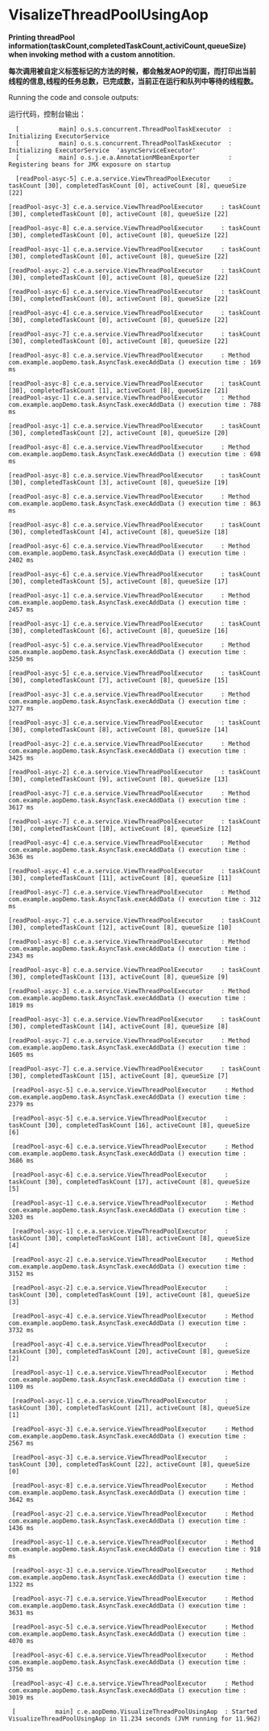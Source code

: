 # VisalizeThreadPoolUsingAop
__Printing threadPool information(taskCount,completedTaskCount,activiCount,queueSize) when invoking method with a custom annotition.__

__每次调用被自定义标签标记的方法的时候，都会触发AOP的切面，而打印出当前线程的信息,线程的任务总数，已完成数，当前正在运行和队列中等待的线程数。__

Running the code and console outputs:

运行代码，控制台输出：

      [           main] o.s.s.concurrent.ThreadPoolTaskExecutor  : Initializing ExecutorService 
      [           main] o.s.s.concurrent.ThreadPoolTaskExecutor  : Initializing ExecutorService  'asyncServiceExecutor'
      [           main] o.s.j.e.a.AnnotationMBeanExporter        : Registering beans for JMX exposure on startup
 
      [readPool-asyc-5] c.e.a.service.ViewThreadPoolExecutor     : taskCount [30], completedTaskCount [0], activeCount [8], queueSize [22]
 
    [readPool-asyc-3] c.e.a.service.ViewThreadPoolExecutor     : taskCount [30], completedTaskCount [0], activeCount [8], queueSize [22]
 
    [readPool-asyc-8] c.e.a.service.ViewThreadPoolExecutor     : taskCount [30], completedTaskCount [0], activeCount [8], queueSize [22]
 
    [readPool-asyc-1] c.e.a.service.ViewThreadPoolExecutor     : taskCount [30], completedTaskCount [0], activeCount [8], queueSize [22]
 
    [readPool-asyc-2] c.e.a.service.ViewThreadPoolExecutor     : taskCount [30], completedTaskCount [0], activeCount [8], queueSize [22]
 
    [readPool-asyc-6] c.e.a.service.ViewThreadPoolExecutor     : taskCount [30], completedTaskCount [0], activeCount [8], queueSize [22]
 
    [readPool-asyc-4] c.e.a.service.ViewThreadPoolExecutor     : taskCount [30], completedTaskCount [0], activeCount [8], queueSize [22]
 
    [readPool-asyc-7] c.e.a.service.ViewThreadPoolExecutor     : taskCount [30], completedTaskCount [0], activeCount [8], queueSize [22]
 
    [readPool-asyc-8] c.e.a.service.ViewThreadPoolExecutor     : Method com.example.aopDemo.task.AsyncTask.execAddData () execution time : 169 ms
 
    [readPool-asyc-8] c.e.a.service.ViewThreadPoolExecutor     : taskCount [30], completedTaskCount [1], activeCount [8], queueSize [21]
    [readPool-asyc-1] c.e.a.service.ViewThreadPoolExecutor     : Method com.example.aopDemo.task.AsyncTask.execAddData () execution time : 788 ms
 
    [readPool-asyc-1] c.e.a.service.ViewThreadPoolExecutor     : taskCount [30], completedTaskCount [2], activeCount [8], queueSize [20]
 
    [readPool-asyc-8] c.e.a.service.ViewThreadPoolExecutor     : Method com.example.aopDemo.task.AsyncTask.execAddData () execution time : 698 ms
 
    [readPool-asyc-8] c.e.a.service.ViewThreadPoolExecutor     : taskCount [30], completedTaskCount [3], activeCount [8], queueSize [19]
 
    [readPool-asyc-8] c.e.a.service.ViewThreadPoolExecutor     : Method com.example.aopDemo.task.AsyncTask.execAddData () execution time : 863 ms
 
    [readPool-asyc-8] c.e.a.service.ViewThreadPoolExecutor     : taskCount [30], completedTaskCount [4], activeCount [8], queueSize [18]
 
    [readPool-asyc-6] c.e.a.service.ViewThreadPoolExecutor     : Method com.example.aopDemo.task.AsyncTask.execAddData () execution time : 2402 ms
 
    [readPool-asyc-6] c.e.a.service.ViewThreadPoolExecutor     : taskCount [30], completedTaskCount [5], activeCount [8], queueSize [17]
 
    [readPool-asyc-1] c.e.a.service.ViewThreadPoolExecutor     : Method com.example.aopDemo.task.AsyncTask.execAddData () execution time : 2457 ms
 
    [readPool-asyc-1] c.e.a.service.ViewThreadPoolExecutor     : taskCount [30], completedTaskCount [6], activeCount [8], queueSize [16]
 
    [readPool-asyc-5] c.e.a.service.ViewThreadPoolExecutor     : Method com.example.aopDemo.task.AsyncTask.execAddData () execution time : 3250 ms
 
    [readPool-asyc-5] c.e.a.service.ViewThreadPoolExecutor     : taskCount [30], completedTaskCount [7], activeCount [8], queueSize [15]
 
    [readPool-asyc-3] c.e.a.service.ViewThreadPoolExecutor     : Method com.example.aopDemo.task.AsyncTask.execAddData () execution time : 3277 ms
 
    [readPool-asyc-3] c.e.a.service.ViewThreadPoolExecutor     : taskCount [30], completedTaskCount [8], activeCount [8], queueSize [14]
 
    [readPool-asyc-2] c.e.a.service.ViewThreadPoolExecutor     : Method com.example.aopDemo.task.AsyncTask.execAddData () execution time : 3425 ms
 
    [readPool-asyc-2] c.e.a.service.ViewThreadPoolExecutor     : taskCount [30], completedTaskCount [9], activeCount [8], queueSize [13]
 
    [readPool-asyc-7] c.e.a.service.ViewThreadPoolExecutor     : Method com.example.aopDemo.task.AsyncTask.execAddData () execution time : 3617 ms
 
    [readPool-asyc-7] c.e.a.service.ViewThreadPoolExecutor     : taskCount [30], completedTaskCount [10], activeCount [8], queueSize [12]
 
    [readPool-asyc-4] c.e.a.service.ViewThreadPoolExecutor     : Method com.example.aopDemo.task.AsyncTask.execAddData () execution time : 3636 ms
 
    [readPool-asyc-4] c.e.a.service.ViewThreadPoolExecutor     : taskCount [30], completedTaskCount [11], activeCount [8], queueSize [11]
 
    [readPool-asyc-7] c.e.a.service.ViewThreadPoolExecutor     : Method com.example.aopDemo.task.AsyncTask.execAddData () execution time : 312 ms
 
    [readPool-asyc-7] c.e.a.service.ViewThreadPoolExecutor     : taskCount [30], completedTaskCount [12], activeCount [8], queueSize [10]
 
    [readPool-asyc-8] c.e.a.service.ViewThreadPoolExecutor     : Method com.example.aopDemo.task.AsyncTask.execAddData () execution time : 2343 ms
 
    [readPool-asyc-8] c.e.a.service.ViewThreadPoolExecutor     : taskCount [30], completedTaskCount [13], activeCount [8], queueSize [9]
 
    [readPool-asyc-3] c.e.a.service.ViewThreadPoolExecutor     : Method com.example.aopDemo.task.AsyncTask.execAddData () execution time : 1819 ms
 
    [readPool-asyc-3] c.e.a.service.ViewThreadPoolExecutor     : taskCount [30], completedTaskCount [14], activeCount [8], queueSize [8]
 
    [readPool-asyc-7] c.e.a.service.ViewThreadPoolExecutor     : Method com.example.aopDemo.task.AsyncTask.execAddData () execution time : 1605 ms
 
    [readPool-asyc-7] c.e.a.service.ViewThreadPoolExecutor     : taskCount [30], completedTaskCount [15], activeCount [8], queueSize [7]
 
     [readPool-asyc-5] c.e.a.service.ViewThreadPoolExecutor     : Method com.example.aopDemo.task.AsyncTask.execAddData () execution time : 2379 ms
 
     [readPool-asyc-5] c.e.a.service.ViewThreadPoolExecutor     : taskCount [30], completedTaskCount [16], activeCount [8], queueSize [6]
 
     [readPool-asyc-6] c.e.a.service.ViewThreadPoolExecutor     : Method com.example.aopDemo.task.AsyncTask.execAddData () execution time : 3686 ms
 
     [readPool-asyc-6] c.e.a.service.ViewThreadPoolExecutor     : taskCount [30], completedTaskCount [17], activeCount [8], queueSize [5]
 
     [readPool-asyc-1] c.e.a.service.ViewThreadPoolExecutor     : Method com.example.aopDemo.task.AsyncTask.execAddData () execution time : 3203 ms
 
     [readPool-asyc-1] c.e.a.service.ViewThreadPoolExecutor     : taskCount [30], completedTaskCount [18], activeCount [8], queueSize [4]
 
     [readPool-asyc-2] c.e.a.service.ViewThreadPoolExecutor     : Method com.example.aopDemo.task.AsyncTask.execAddData () execution time : 3152 ms
 
     [readPool-asyc-2] c.e.a.service.ViewThreadPoolExecutor     : taskCount [30], completedTaskCount [19], activeCount [8], queueSize [3]
 
     [readPool-asyc-4] c.e.a.service.ViewThreadPoolExecutor     : Method com.example.aopDemo.task.AsyncTask.execAddData () execution time : 3732 ms
 
     [readPool-asyc-4] c.e.a.service.ViewThreadPoolExecutor     : taskCount [30], completedTaskCount [20], activeCount [8], queueSize [2]
 
     [readPool-asyc-1] c.e.a.service.ViewThreadPoolExecutor     : Method com.example.aopDemo.task.AsyncTask.execAddData () execution time : 1109 ms
 
     [readPool-asyc-1] c.e.a.service.ViewThreadPoolExecutor     : taskCount [30], completedTaskCount [21], activeCount [8], queueSize [1]
 
     [readPool-asyc-3] c.e.a.service.ViewThreadPoolExecutor     : Method com.example.aopDemo.task.AsyncTask.execAddData () execution time : 2567 ms
 
     [readPool-asyc-3] c.e.a.service.ViewThreadPoolExecutor     : taskCount [30], completedTaskCount [22], activeCount [8], queueSize [0]
 
     [readPool-asyc-8] c.e.a.service.ViewThreadPoolExecutor     : Method com.example.aopDemo.task.AsyncTask.execAddData () execution time : 3642 ms
 
     [readPool-asyc-2] c.e.a.service.ViewThreadPoolExecutor     : Method com.example.aopDemo.task.AsyncTask.execAddData () execution time : 1436 ms
 
     [readPool-asyc-1] c.e.a.service.ViewThreadPoolExecutor     : Method com.example.aopDemo.task.AsyncTask.execAddData () execution time : 918 ms
 
     [readPool-asyc-3] c.e.a.service.ViewThreadPoolExecutor     : Method com.example.aopDemo.task.AsyncTask.execAddData () execution time : 1322 ms
 
     [readPool-asyc-7] c.e.a.service.ViewThreadPoolExecutor     : Method com.example.aopDemo.task.AsyncTask.execAddData () execution time : 3631 ms
 
     [readPool-asyc-5] c.e.a.service.ViewThreadPoolExecutor     : Method com.example.aopDemo.task.AsyncTask.execAddData () execution time : 4070 ms
 
     [readPool-asyc-6] c.e.a.service.ViewThreadPoolExecutor     : Method com.example.aopDemo.task.AsyncTask.execAddData () execution time : 3750 ms
 
     [readPool-asyc-4] c.e.a.service.ViewThreadPoolExecutor     : Method com.example.aopDemo.task.AsyncTask.execAddData () execution time : 3019 ms
 
     [           main] c.e.aopDemo.VisualizeThreadPoolUsingAop  : Started VisualizeThreadPoolUsingAop in 11.234 seconds (JVM running for 11.962)
